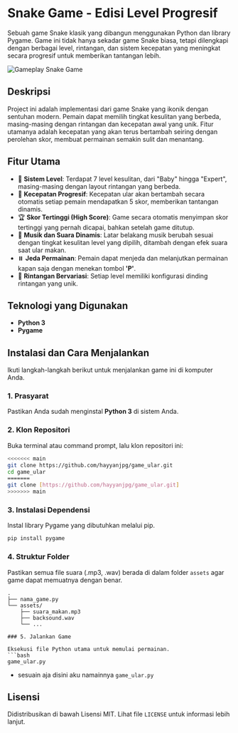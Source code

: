 # Snake Game - Edisi Level Progresif

Sebuah game Snake klasik yang dibangun menggunakan Python dan library Pygame. Game ini tidak hanya sekadar game Snake biasa, tetapi dilengkapi dengan berbagai level, rintangan, dan sistem kecepatan yang meningkat secara progresif untuk memberikan tantangan lebih.

![Gameplay Snake Game](https://user-images.githubusercontent.com/2646532/121356963-df5f6180-c97c-11eb-9c29-399a99787a17.gif)



## Deskripsi

Project ini adalah implementasi dari game Snake yang ikonik dengan sentuhan modern. Pemain dapat memilih tingkat kesulitan yang berbeda, masing-masing dengan rintangan dan kecepatan awal yang unik. Fitur utamanya adalah kecepatan yang akan terus bertambah seiring dengan perolehan skor, membuat permainan semakin sulit dan menantang.


## Fitur Utama

-   🐍 **Sistem Level**: Terdapat 7 level kesulitan, dari "Baby" hingga "Expert", masing-masing dengan layout rintangan yang berbeda.
-   🚀 **Kecepatan Progresif**: Kecepatan ular akan bertambah secara otomatis setiap pemain mendapatkan 5 skor, memberikan tantangan dinamis.
-   🏆 **Skor Tertinggi (High Score)**: Game secara otomatis menyimpan skor tertinggi yang pernah dicapai, bahkan setelah game ditutup.
-   🎵 **Musik dan Suara Dinamis**: Latar belakang musik berubah sesuai dengan tingkat kesulitan level yang dipilih, ditambah dengan efek suara saat ular makan.
-   ⏸️ **Jeda Permainan**: Pemain dapat menjeda dan melanjutkan permainan kapan saja dengan menekan tombol **'P'**.
-   🧱 **Rintangan Bervariasi**: Setiap level memiliki konfigurasi dinding rintangan yang unik.


## Teknologi yang Digunakan

-   **Python 3**
-   **Pygame**


## Instalasi dan Cara Menjalankan

Ikuti langkah-langkah berikut untuk menjalankan game ini di komputer Anda.

### 1. Prasyarat

Pastikan Anda sudah menginstal **Python 3** di sistem Anda.

### 2. Klon Repositori

Buka terminal atau command prompt, lalu klon repositori ini:
```bash
<<<<<<< main
git clone https://github.com/hayyanjpg/game_ular.git
cd game_ular
=======
git clone [https://github.com/hayyanjpg/game_ular.git]
>>>>>>> main
```

### 3. Instalasi Dependensi

Instal library Pygame yang dibutuhkan melalui pip.
```bash
pip install pygame
```

### 4. Struktur Folder

Pastikan semua file suara (.mp3, .wav) berada di dalam folder `assets` agar game dapat memuatnya dengan benar.
```
.
├── nama_game.py
└── assets/
    ├── suara_makan.mp3
    ├── backsound.wav
    └── ...

### 5. Jalankan Game

Eksekusi file Python utama untuk memulai permainan.
```bash
game_ular.py
```
* sesuain aja  disini aku namainnya `game_ular.py` 


## Lisensi

Didistribusikan di bawah Lisensi MIT. Lihat file `LICENSE` untuk informasi lebih lanjut.

